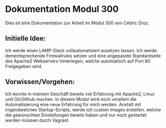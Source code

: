 # Dokumentation Modul 300

Dies ist eine Dokumentation zur Arbeit im Modul 300 von Cédric Droz.

## Initielle Idee:

Ich werde einen LAMP-Stack vollautomatisiert ausetzen lassen. Ich werde dementsprechende Firewallrules setzen und eine angepasste Standardseite des Apache2 Webservers hinterlegen, welche automatisch auf Port 80 Freigegeben wird.



## Vorwissen/Vorgehen:

Ich konnte in meinem Geschäft bereits viel Erfahrung mit Apache2, Linux und Git/Github machen. In diesem Modul wird mich vorallem die Automatisierung eine neue Erfahrung für mich werden. Anstatt mit irrgendwelchen Startup-Scripts, werde ich custom Images erstellen, welche die gewünschten Einstellungen bereits haben und nur noch gestartet werden müssen durch Vagrant.